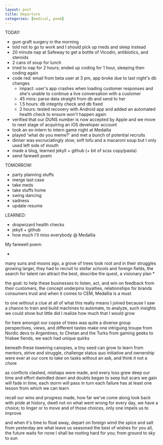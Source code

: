 ```yaml
---
layout: post
title: Departure
categories: [medical, poem]
---
```


TODAY:
* gum graft surgery in the morning
* told not to go to work and I should pick up meds and sleep instead
* 20 minute nap at Safeway to get a bottle of Vicodin, antibiotics, and steroids
* 2 cans of soup for lunch
* tried to nap for 2 hours; ended up coding for 1 hour, sleeping then coding again
* code red: email from beta user at 3 pm, app broke due to last night's db changes
  * impact: user's app crashes when loading customer responses and she's unable to continue a live conversation with a customer
  * 45 mins: parse data straight from db and send to her
  * 1.5 hours: db integrity check and db fixed
  * 2 hours: tested recovery with Android app and added an automated health check to ensure won't happen again
* verified that our DUNS number is now accepted by Apple and we move to next stage of acquiring an iOS developer account
* took an ex-intern to intern game night at Medallia
* played 'what do you meme?' and met a bunch of potential recruits
* dinner was excruciatingly slow; soft tofu and a macaroni soup but I only used left side of mouth
* made a blog, learned jekyll + github (+ bit of scss copy/pasta)
* send farewell poem

TOMORROW:
* party planning stuffs
* merge last case
* take meds
* take stuffs home
* swing dancing
* sadness
* update resume

LEARNED:
* dropwizard health checks
* jekyll + github
* how much I'll miss everybody @ Medallia

My farewell poem:

*
many suns and moons ago, a grove of trees took root
and in their struggles growing larger, they had to recruit
to stellar schools and foreign fields, the search for talent ran
attract the best, describe the quest, a visionary plan
*

the goal: to help these businesses to listen, act, and win
on feedback from their customers, the concept underpins
loyalties, relationships for brands consumers trust
and when it comes to CEM, Medallia is a must

to one without a clue at all of what this really means
I joined because I saw a chance to train and build machines
to automate, to analyze, such insights we could show
but little did I realize how much that I would grow

for here amongst our copse of trees was quite a diverse group
perspectives, views, and different tastes make one intriguing troupe
from Nordic devs to Argentines, to Chetan and the Turks
from gaming geeks to frisbee fiends, we each had unique quirks

beneath these towering canopies, a tiny seed can grow
to learn from mentors, strive and struggle, challenge status quo
initiative and ownership were ever at our core
to take on tasks without an ask, and think it not a chore

as conflicts clashed, mishaps were made, and every loss grew deep
our time and effort dwindled down and doubts began to seep
but scars we gain will fade in time, each storm will pass in turn
each failure has at least one lesson from which we can learn

recall our wins and progress made, how far we've come along
look back with pride at history, dwell not on what went wrong
for every day, we have a choice; to linger or to move
and of those choices, only one impels us to improve

and when it's time to float away, depart on foreign wind
the spice and salt from yesterday are what leave us seasoned
the best of wishes for you all, the future waits for none
I shall be rooting hard for you; from ground to sky to sun
